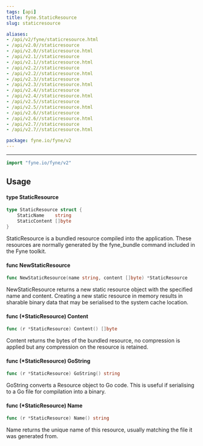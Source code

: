 ```yaml
---
tags: [api]
title: fyne.StaticResource
slug: staticresource

aliases:
- /api/v2/fyne/staticresource.html
- /api/v2.0//staticresource
- /api/v2.0//staticresource.html
- /api/v2.1//staticresource
- /api/v2.1//staticresource.html
- /api/v2.2//staticresource
- /api/v2.2//staticresource.html
- /api/v2.3//staticresource
- /api/v2.3//staticresource.html
- /api/v2.4//staticresource
- /api/v2.4//staticresource.html
- /api/v2.5//staticresource
- /api/v2.5//staticresource.html
- /api/v2.6//staticresource
- /api/v2.6//staticresource.html
- /api/v2.7//staticresource
- /api/v2.7//staticresource.html

package: fyne.io/fyne/v2
---
```



---
```go
import "fyne.io/fyne/v2"
```

## Usage

#### type StaticResource

```go
type StaticResource struct {
	StaticName    string
	StaticContent []byte
}
```

StaticResource is a bundled resource compiled into the application. These resources are normally generated by the fyne_bundle command included in the Fyne toolkit.

#### func  NewStaticResource

```go
func NewStaticResource(name string, content []byte) *StaticResource
```
NewStaticResource returns a new static resource object with the specified name and content. Creating a new static resource in memory results in sharable binary data that may be serialised to the system cache location.

#### func (*StaticResource) Content

```go
func (r *StaticResource) Content() []byte
```
Content returns the bytes of the bundled resource, no compression is applied but any compression on the resource is retained.

#### func (*StaticResource) GoString

```go
func (r *StaticResource) GoString() string
```
GoString converts a Resource object to Go code. This is useful if serialising to a Go file for compilation into a binary.

#### func (*StaticResource) Name

```go
func (r *StaticResource) Name() string
```
Name returns the unique name of this resource, usually matching the file it was generated from.
